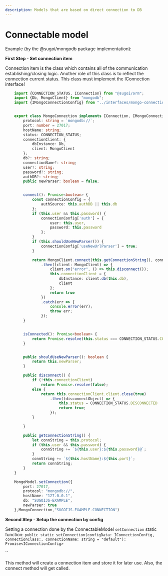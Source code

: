 ```yaml
---
description: Models that are based on direct connection to DB
---
```


# Connectable model

Example \(by the @sugoi/mongodb package implementation\):

**First Step - Set connection item**

Connection item is the class which contains all of the communication establishing/closing logic. Another role of this class is to reflect the connection current status. This class must implement the IConnection interface!

```typescript
    import {CONNECTION_STATUS, IConnection} from "@sugoi/orm";
    import {Db, MongoClient} from "mongodb";
    import {IMongoConnectionConfig} from "../interfaces/mongo-connection-config.interface";


    export class MongoConnection implements IConnection, IMongoConnectionConfig {
        protocol: string = `mongodb://`;
        port: number = 27017;
        hostName: string;
        status: CONNECTION_STATUS;
        connectionClient: {
            dbInstance: Db,
            client: MongoClient
        };
        db?: string;
        connectionName?: string;
        user?: string;
        password?: string;
        authDB?: string;
        public newParser: boolean = false;


        connect(): Promise<boolean> {
            const connectionConfig = {
                authSource: this.authDB || this.db
            };
            if (this.user && this.password) {
                connectionConfig['auth'] = {
                    user: this.user,
                    password: this.password
                };
            }
            if (this.shouldUseNewParser()) {
                connectionConfig['useNewUrlParser'] = true;
            }

            return MongoClient.connect(this.getConnectionString(), connectionConfig)
                .then((client: MongoClient) => {
                    client.on("error", () => this.disconnect());
                    this.connectionClient = {
                        dbInstance: client.db(this.db),
                        client
                    };
                    return true
                })
                .catch(err => {
                    console.error(err);
                    throw err;
                });
        }


        isConnected(): Promise<boolean> {
            return Promise.resolve(this.status === CONNECTION_STATUS.CONNECTED);
        }


        public shouldUseNewParser(): boolean {
            return this.newParser;
        }

        public disconnect() {
            if (!this.connectionClient)
                return Promise.resolve(false);
            else {
                return this.connectionClient.client.close(true)
                    .then((disconnectObject) => {
                        this.status = CONNECTION_STATUS.DISCONNECTED
                        return true;
                    });
            }

        }

        public getConnectionString() {
            let connString = this.protocol;
            if (this.user && this.password) {
                connString += `${this.user}:${this.password}@`;
            }
            connString += `${this.hostName}:${this.port}`;
            return connString;
        }
    }

    MongoModel.setConnection({
        port: 27017,
        protocol: "mongodb://",
        hostName: "127.0.0.1",
        db: "SUGOIJS-EXAMPLE",
        newParser: true
    },MongoConnection,"SUGOIJS-EXAMPLE-CONNECTION")    
```

**Second Step - Setup the connection by config**

Setting a connection done by the ConnectableModel `setConnection` static function: `public static setConnection(configData: IConnectionConfig, connectionClass:, connectionName: string = "default"): Promise<IConnectionConfig>`

\`\`

This method will create a connection item and store it for later use. Also, the connect method will get called.


